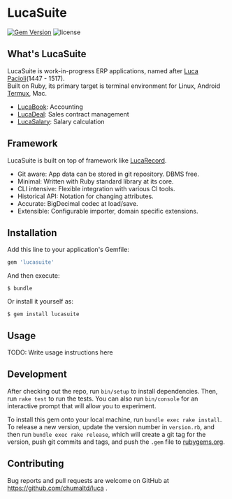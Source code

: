 # LucaSuite

[![Gem Version](https://badge.fury.io/rb/lucasuite.svg)](https://badge.fury.io/rb/lucasuite)
![license](https://img.shields.io/github/license/chumaltd/luca)

## What's LucaSuite

LucaSuite is work-in-progress ERP applications, named after [Luca Pacioli](https://en.wikipedia.org/wiki/Luca_Pacioli)(1447 - 1517).  
Built on Ruby, its primary target is terminal environment for Linux, Android [Termux](https://termux.com/), Mac.

* [LucaBook](lucabook/README.md): Accounting
* [LucaDeal](lucadeal/README.md): Sales contract management
* [LucaSalary](lucasalary/README.md): Salary calculation


## Framework

LucaSuite is built on top of framework like [LucaRecord](lucarecord/README.md).

* Git aware: App data can be stored in git repository. DBMS free.
* Minimal: Written with Ruby standard library at its core.
* CLI intensive: Flexible integration with various CI tools.
* Historical API: Notation for changing attributes.
* Accurate: BigDecimal codec at load/save.
* Extensible: Configurable importer, domain specific extensions.


## Installation

Add this line to your application's Gemfile:

```ruby
gem 'lucasuite'
```

And then execute:

    $ bundle

Or install it yourself as:

    $ gem install lucasuite

## Usage

TODO: Write usage instructions here

## Development

After checking out the repo, run `bin/setup` to install dependencies. Then, run `rake test` to run the tests. You can also run `bin/console` for an interactive prompt that will allow you to experiment.

To install this gem onto your local machine, run `bundle exec rake install`. To release a new version, update the version number in `version.rb`, and then run `bundle exec rake release`, which will create a git tag for the version, push git commits and tags, and push the `.gem` file to [rubygems.org](https://rubygems.org).

## Contributing

Bug reports and pull requests are welcome on GitHub at https://github.com/chumaltd/luca .
